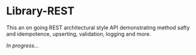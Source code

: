 # Library-REST
This an on going REST architectural style API demonstrating method safty and idempotence, upserting, validation, logging and more. 

<i>In progress...</i>
